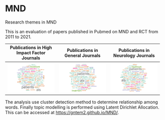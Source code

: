 # MND
Research themes in MND

This is an evaluation of papers published in Pubmed on MND and RCT from 2011 to 2021. 

Publications in High Impact Factor Journals|Publications in General Journals|Publications in Neurology Journals
---|---|---
<img src= "./hi.png" >|<img src= "./li_gen.png" >|<img src= "./li_neuro.png" >

The analysis use cluster detection method to determine relationship among words. Finally topic modelling is performed using Latent Dirichlet Allocation. This can be accessed at https://gntem2.github.io/MND/.
